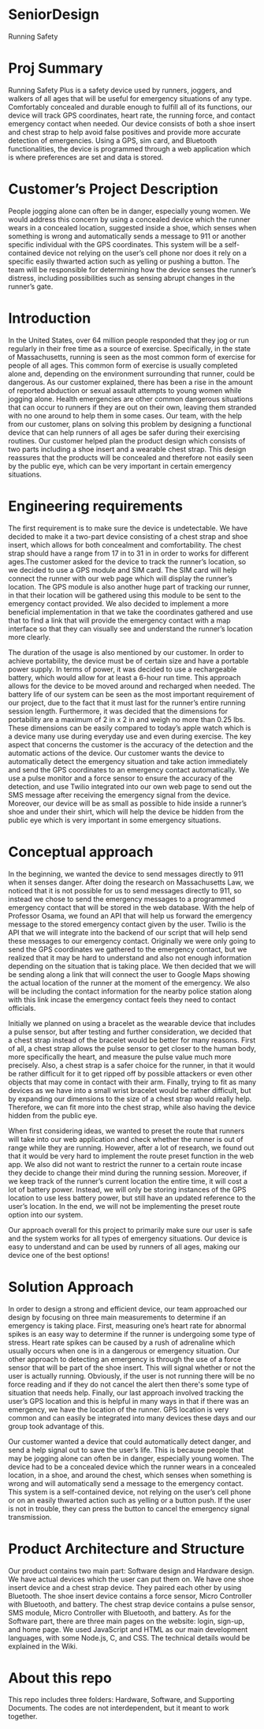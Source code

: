 # SeniorDesign
Running Safety

# Proj Summary
Running Safety Plus is a safety device used by runners, joggers, and walkers of all ages that will be useful for emergency situations of any type. Comfortably concealed and durable enough to fulfill all of its functions, our device will track GPS coordinates, heart rate, the running force, and contact emergency contact when needed. Our device consists of both a shoe insert and chest strap to help avoid false positives and provide more accurate detection of emergencies. Using a GPS, sim card, and Bluetooth functionalities, the device is programmed through a web application which is where preferences are set and data is stored.

# Customer’s Project Description
People jogging alone can often be in danger, especially young women. We would address this concern by using a concealed device which the runner wears in a concealed location, suggested inside a shoe, which senses when something is wrong and automatically sends a message to 911 or another specific individual with the GPS coordinates. This system will be a self-contained device not relying on the user’s cell phone nor does it rely on a specific easily thwarted action such as yelling or pushing a button. The team will be responsible for determining how the device senses the runner’s distress, including possibilities such as sensing abrupt changes in the runner’s gate.

# Introduction
In the United States, over 64 million people responded that they jog or run regularly in their free time as a source of exercise. Specifically, in the state of Massachusetts, running is seen as the most common form of exercise for people of all ages. This common form of exercise is usually completed alone and, depending on the environment surrounding that runner, could be dangerous. As our customer explained, there has been a rise in the amount of reported abduction or sexual assault attempts to young women while jogging alone. Health emergencies are other common dangerous situations that can occur to runners if they are out on their own, leaving them stranded with no one around to help them in some cases. Our team, with the help from our customer, plans on solving this problem by designing a functional device that can help runners of all ages be safer during their exercising routines. Our customer helped plan the product design which consists of two parts including a shoe insert and a wearable chest strap. This design reassures that the products will be concealed and therefore not easily seen by the public eye, which can be very important in certain emergency situations.

# Engineering requirements
The first requirement is to make sure the device is undetectable. We have decided to make it a two-part device consisting of a chest strap and shoe insert, which allows for both concealment and comfortability. The chest strap should have a range from 17 in to 31 in in order to works for different ages.The customer asked for the device to track the  runner’s location, so we decided to use a GPS module and SIM card. The SIM card will help connect the runner with our web page which will display the runner’s location. The GPS module is also another huge part of tracking our runner, in that their location will be gathered using this module to be sent to the emergency contact provided. We also decided to implement a more beneficial implementation in that we take the coordinates gathered and use that to find a link that will provide the emergency contact with a map interface so that they can visually see and understand the runner’s location more clearly.

The duration of the usage is also mentioned by our customer. In order to achieve portability, the device must be of certain size and have a portable power supply. In terms of power, it was decided to use a rechargeable battery, which would allow for at least a 6-hour run time. This approach allows for the device to be moved around and recharged when needed. The battery life of our system can be seen as the most important requirement of our project, due to the fact that it must last for the runner’s entire running session length. Furthermore, it was decided that the dimensions for portability are a maximum of 2 in x 2 in and weigh no more than 0.25 lbs. These dimensions can be easily compared to today’s apple watch which is a device many use during everyday use and even during exercise.
The key aspect that concerns the customer is the accuracy of the detection and the automatic actions of the device. Our customer wants the device to automatically detect the emergency situation and take action immediately and send the GPS coordinates to an emergency contact automatically.  We use a pulse monitor and a force sensor to ensure the accuracy of the detection, and use Twilio integrated into our own web page to send out the SMS message after receiving the emergency signal from the device. Moreover, our device will be as small as possible to hide inside a runner’s shoe and under their shirt, which will help the device be hidden from the public eye which is very important in some emergency situations.

# Conceptual approach
In the beginning, we wanted the device to send messages directly to 911 when it senses danger. After doing the research on Massachusetts Law, we noticed that it is not possible for us to send messages directly to 911, so instead we chose to send the emergency messages to a programmed emergency contact that will be stored in the web database. With the help of Professor Osama, we found an API that will help us forward the emergency message to the stored emergency contact given by the user. Twilio is the API that we will integrate into the backend of our script that will help send these messages to our emergency contact. 
Originally we were only going to send the GPS coordinates we gathered to the emergency contact, but we realized that it may be hard to understand and also not enough information depending on the situation that is taking place. We then decided that we will be sending along a link that will connect the user to Google Maps showing the actual location of the runner at the moment of the emergency. We also will be including the contact information for the nearby police station along with this link incase the emergency contact feels they need to contact officials.

Initially we planned on using a bracelet as the wearable device that includes a pulse sensor, but after testing and further consideration, we decided that a chest strap instead of the bracelet would be better for many reasons. First of all, a chest strap allows the pulse sensor to get closer to the human body, more specifically the heart, and measure the pulse value much more precisely. Also, a chest strap is a safer choice for the runner, in that it would be rather difficult for it to get ripped off by possible attackers or even other objects that may come in contact with their arm. Finally, trying to fit as many devices as we have into a small wrist bracelet would be rather difficult, but by expanding our dimensions to the size of a chest strap would really help. Therefore, we can fit more into the chest strap, while also having the device hidden from the public eye.

When first considering ideas, we wanted to preset the route that runners will take into our web application and check whether the runner is out of range while they are running. However, after a lot of research, we found out that it would be very hard to implement the route preset function in the web app. We also did not want to restrict the runner to a certain route incase they decide to change their mind during the running session. Moreover, if we keep track of the runner’s current location the entire time, it will cost a lot of battery power. Instead, we will only be storing instances of the GPS location to use less battery power, but still have an updated reference to the user’s location. In the end, we will not be implementing the preset route option into our system.

Our approach overall for this project to primarily make sure our user is safe and the system works for all types of emergency situations. Our device is easy to understand and can be used by runners of all ages, making our device one of the best options!


# Solution Approach  
In order to design a strong and efficient device, our team approached our design by focusing on three main measurements to determine if an emergency is taking place. First, measuring one’s heart rate for abnormal spikes is an easy way to determine if the runner is undergoing some type of stress. Heart rate spikes can be caused by a rush of adrenaline which usually occurs when one is in a dangerous or emergency situation. Our other approach to detecting an emergency is through the use of a force sensor that will be part of the shoe insert. This will signal whether or not the user is actually running. Obviously, if the user is not running there will be no force reading and if they do not cancel the alert then there's some type of situation that needs help. Finally, our last approach involved tracking the user’s GPS location and this is helpful in many ways in that if there was an emergency, we have the location of the runner. GPS location is very common and can easily be integrated into many devices these days and our group took advantage of this.

Our customer wanted a device that could automatically detect danger, and send a help signal out to save the user’s life. This is because people that may be jogging alone can often be in danger, especially young women. The device had to be a concealed device which the runner wears in a concealed location, in a shoe, and around the chest, which senses when something is wrong and will automatically send a message to the emergency contact. This system is a self-contained device, not relying on the user’s cell phone or on an easily thwarted action such as yelling or a button push. If the user is not in trouble, they can press the button to cancel the emergency signal transmission.

# Product Architecture and Structure
Our product contains two main part: Software design and Hardware design. We have actual devices which the user can put them on. We have one shoe insert device and a chest strap device. They paired each other by using Bluetooth. The shoe insert device contains a force sensor, Micro Controller with Bluetooth, and battery. The chest strap device contains a pulse sensor, SMS module, Micro Controller with Bluetooth, and battery. As for the Software part, there are three main pages on the website: login, sign-up, and home page. We used JavaScript and HTML as our main development languages, with some Node.js, C, and CSS. The technical details would be explained in the Wiki.


# About this repo
This repo includes three folders: Hardware, Software, and Supporting Documents. The codes are not interdependent, but it meant to work together. 

